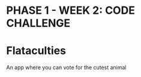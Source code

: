 # PHASE 1 - WEEK 2: CODE CHALLENGE

# Flataculties

An app where you can vote for the cutest animal
